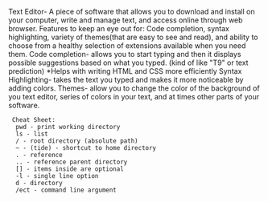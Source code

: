 Text Editor- A piece of software that allows you to download and install on your computer, write and manage text, and access online through web browser.
  Features to keep an eye out for: Code completion, syntax highlighting, variety of themes(that are easy to see and read), and ability to choose from a healthy selection of extensions available when you need them.
    Code completion- allows you to start typing and then it displays possible suggestions based on what you typed. (kind of like "T9" or text prediction)
      *Helps with writing HTML and CSS more efficiently
     Syntax Highlighting- takes the text you typed and makes it more noticeable by adding colors.
     Themes- allow you to change the color of the background of you text editor, series of colors in your text, and at times other parts of your software.
        
     Cheat Sheet:
      pwd - print working directory
      ls - list
      / - root directory (absolute path)
      ~ - (tide) - shortcut to home directory
      . - reference
      .. - reference parent directory
      [] - items inside are optional 
      -l - single line option 
      d - directory 
      /ect - command line argument 
